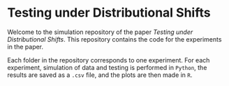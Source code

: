 # Testing under Distributional Shifts

Welcome to the simulation repository of the paper _Testing under Distributional Shifts_. 
This repository contains the code for the experiments in the paper. 

Each folder in the repository corresponds to one experiment. For each experiment, simulation of data and testing is performed in `Python`, the results are saved as a `.csv` file, and the plots are then made in `R`.
